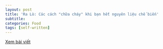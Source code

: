 ```yaml
---
layout: post
title: 'Ra Lò: Các cách "chữa cháy" khi bạn hết nguyên liệu chế biến'
subtitle: 
categories: Food
tags: [self-written]
---
```

[Xem bài viết](https://vietcetera.com/vn/ra-lo-cac-cach-chua-chay-khi-ban-het-nguyen-lieu-che-bien)
